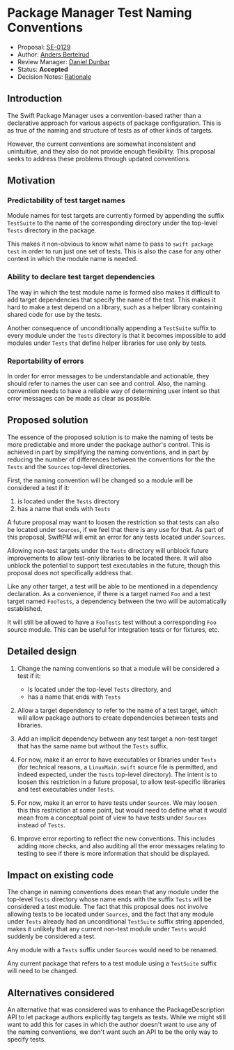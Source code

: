 # Package Manager Test Naming Conventions

* Proposal: [SE-0129](0129-package-manager-test-naming-conventions.md)
* Author: [Anders Bertelrud](https://github.com/abertelrud)
* Review Manager: [Daniel Dunbar](https://github.com/ddunbar)
* Status: **Accepted**
* Decision Notes: [Rationale](https://lists.swift.org/pipermail/swift-build-dev/Week-of-Mon-20160725/000572.html)

## Introduction

The Swift Package Manager uses a convention-based rather than a declarative
approach for various aspects of package configuration.  This is as true of the
naming and structure of tests as of other kinds of targets.

However, the current conventions are somewhat inconsistent and unintuitive, and
they also do not provide enough flexibility.  This proposal seeks to address
these problems through updated conventions.

## Motivation

### Predictability of test target names

Module names for test targets are currently formed by appending the suffix
`TestSuite` to the name of the corresponding directory under the top-level
`Tests` directory in the package.

This makes it non-obvious to know what name to pass to `swift package test` in
order to run just one set of tests.  This is also the case for any other context
in which the module name is needed.

### Ability to declare test target dependencies

The way in which the test module name is formed also makes it difficult to add
target dependencies that specify the name of the test.  This makes it hard to
make a test depend on a library, such as a helper library containing shared code
for use by the tests.

Another consequence of unconditionally appending a `TestSuite` suffix to every
module under the `Tests` directory is that it becomes impossible to add modules
under `Tests` that define helper libraries for use only by tests.

### Reportability of errors

In order for error messages to be understandable and actionable, they should
refer to names the user can see and control.  Also, the naming convention needs
to have a reliable way of determining user intent so that error messages can be
made as clear as possible.

## Proposed solution

The essence of the proposed solution is to make the naming of tests be more
predictable and more under the package author's control.  This is achieved in
part by simplifying the naming conventions, and in part by reducing the number
of differences between the conventions for the the `Tests` and the `Sources`
top-level directories.

First, the naming convention will be changed so a module will be considered a
test if it:

1. is located under the `Tests` directory
2. has a name that ends with `Tests`

A future proposal may want to loosen the restriction so that tests can also be
located under `Sources`, if we feel that there is any use for that.  As part of
this proposal, SwiftPM will emit an error for any tests located under `Sources`.

Allowing non-test targets under the `Tests` directory will unblock future
improvements to allow test-only libraries to be located there.  It will also
unblock the potential to support test executables in the future, though this
proposal does not specifically address that.

Like any other target, a test will be able to be mentioned in a dependency
declaration.  As a convenience, if there is a target named `Foo` and a test
target named `FooTests`, a dependency between the two will be automatically
established.

It will still be allowed to have a `FooTests` test without a corresponding `Foo`
source module.  This can be useful for integration tests or for fixtures, etc.

## Detailed design

1. Change the naming conventions so that a module will be considered a test if
   it:
    - is located under the top-level `Tests` directory, and
    - has a name that ends with `Tests`
   
2. Allow a target dependency to refer to the name of a test target, which will
   allow package authors to create dependencies between tests and libraries.

3. Add an implicit dependency between any test target a non-test target that has
   the same name but without the `Tests` suffix.

4. For now, make it an error to have executables or libraries under `Tests` (for
   technical reasons, a `LinuxMain.swift` source file is permitted, and indeed
   expected, under the `Tests` top-level directory).  The intent is to loosen
   this restriction in a future proposal, to allow test-specific libraries and
   test executables under `Tests`.
   
5. For now, make it an error to have tests under `Sources`.  We may loosen this
   this restriction at some point, but would need to define what it would mean
   from a conceptual point of view to have tests under `Sources` instead of
   `Tests`.

6. Improve error reporting to reflect the new conventions.  This includes adding
   more checks, and also auditing all the error messages relating to testing to
   see if there is more information that should be displayed.
   
## Impact on existing code

The change in naming conventions does mean that any module under the top-level
`Tests` directory whose name ends with the suffix `Tests` will be considered a
test module.  The fact that this proposal does not involve allowing tests to be
located under `Sources`, and the fact that any module under `Tests` already had
an unconditional `TestSuite` suffix string appended, makes it unlikely that any
current non-test module under `Tests` would suddenly be considered a test.

Any module with a `Tests` suffix under `Sources` would need to be renamed.

Any current package that refers to a test module using a `TestSuite` suffix will
need to be changed.

## Alternatives considered

An alternative that was considered was to enhance the PackageDescription API to
let package authors explicitly tag targets as tests.  While we might still want
to add this for cases in which the author doesn't want to use any of the naming
conventions, we don't want such an API to be the only way to specify tests.
